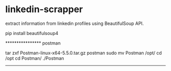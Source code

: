 # linkedin-scrapper

extract information from linkedin profiles using BeautifulSoup API.


pip install beautifulsoup4


**************** postman

tar zxf Postman-linux-x64-5.5.0.tar.gz postman
sudo mv Postman /opt/
cd /opt
cd Postman/
./Postman

******************